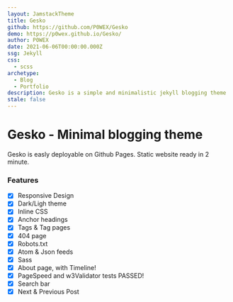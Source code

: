 ```yaml
---
layout: JamstackTheme
title: Gesko
github: https://github.com/P0WEX/Gesko
demo: https://p0wex.github.io/Gesko/
author: P0WEX
date: 2021-06-06T00:00:00.000Z
ssg: Jekyll
css:
  - scss
archetype:
  - Blog
  - Portfolio
description: Gesko is a simple and minimalistic jekyll blogging theme
stale: false
---
```


# Gesko - Minimal blogging theme

Gesko is easly deployable on Github Pages. Static website ready in 2 minute.

### Features

- [x] Responsive Design
- [x] Dark/Ligh theme
- [x] Inline CSS
- [x] Anchor headings
- [x] Tags & Tag pages
- [x] 404 page
- [x] Robots.txt
- [x] Atom & Json feeds
- [x] Sass
- [x] About page, with Timeline!
- [x] PageSpeed and w3Validator tests PASSED!
- [x] Search bar
- [x] Next & Previous Post
